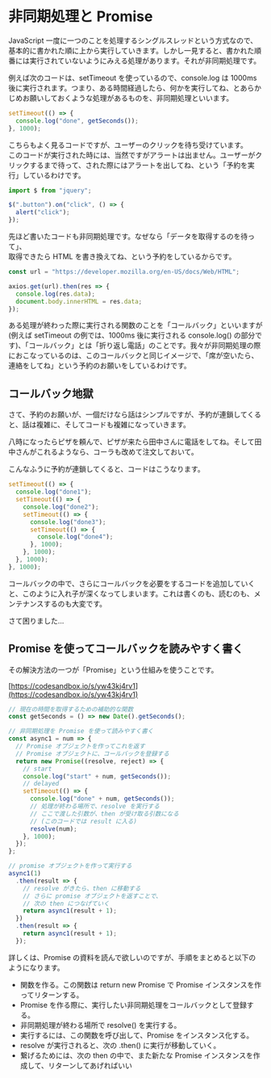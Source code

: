 # 非同期処理と Promise

JavaScript 一度に一つのことを処理するシングルスレッドという方式なので、基本的に書かれた順に上から実行していきます。しかし一見すると、書かれた順番には実行されていないようにみえる処理があります。それが非同期処理です。

例えば次のコードは、setTimeout を使っているので、console.log は 1000ms 後に実行されます。つまり、ある時間経過したら、何かを実行してね、とあらかじめお願いしておくような処理があるものを、非同期処理といいます。

```js
setTimeout(() => {
  console.log("done", getSeconds());
}, 1000);
```

こちらもよく見るコードですが、ユーザーのクリックを待ち受けています。  
このコードが実行された時には、当然ですがアラートは出ません。ユーザーがクリックするまで待って、された際にはアラートを出してね、という「予約を実行」しているわけです。

```js
import $ from "jquery";

$(".button").on("click", () => {
  alert("click");
});
```

先ほど書いたコードも非同期処理です。なぜなら「データを取得するのを待って」、  
取得できたら HTML を書き換えてね、という予約をしているからです。

```js
const url = "https://developer.mozilla.org/en-US/docs/Web/HTML";

axios.get(url).then(res => {
  console.log(res.data);
  document.body.innerHTML = res.data;
});
```

ある処理が終わった際に実行される関数のことを「コールバック」といいますが\(例えば setTimeout の例では、1000ms 後に実行される console.log\(\) の部分です\)、「コールバック」とは「折り返し電話」のことです。我々が非同期処理の際におこなっているのは、このコールバックと同じイメージで、「席が空いたら、連絡をしてね」という予約のお願いをしているわけです。

## コールバック地獄

さて、予約のお願いが、一個だけなら話はシンプルですが、予約が連鎖してくると、話は複雑に、そしてコードも複雑になっていきます。

八時になったらピザを頼んで、ピザが来たら田中さんに電話をしてね。そして田中さんがこれるようなら、コーラも改めて注文しておいて。

こんなふうに予約が連鎖してくると、コードはこうなります。

```js
setTimeout(() => {
  console.log("done1");
  setTimeout(() => {
    console.log("done2");
    setTimeout(() => {
      console.log("done3");
      setTimeout(() => {
        console.log("done4");
      }, 1000);
    }, 1000);
  }, 1000);
}, 1000);
```

コールバックの中で、さらにコールバックを必要をするコードを追加していくと、このように入れ子が深くなってしまいます。これは書くのも、読むのも、メンテナンスするのも大変です。

さて困りました…

## Promise を使ってコールバックを読みやすく書く

その解決方法の一つが「Promise」という仕組みを使うことです。

[https://codesandbox.io/s/yw43kj4rv1](https://codesandbox.io/s/yw43kj4rv1)

```js
// 現在の時間を取得するための補助的な関数
const getSeconds = () => new Date().getSeconds();

// 非同期処理を Promise を使って読みやすく書く
const async1 = num => {
  // Promise オブジェクトを作ってこれを返す
  // Promise オブジェクトに、コールバックを登録する
  return new Promise((resolve, reject) => {
    // start
    console.log("start" + num, getSeconds());
    // delayed
    setTimeout(() => {
      console.log("done" + num, getSeconds());
      // 処理が終わる場所で、resolve を実行する
      // ここで渡した引数が、then が受け取る引数になる
      // (このコードでは result に入る)
      resolve(num);
    }, 1000);
  });
};

// promise オブジェクトを作って実行する
async1(1)
  .then(result => {
    // resolve がきたら、then に移動する
    // さらに promise オブジェクトを返すことで、
    // 次の then につなげていく
    return async1(result + 1);
  })
  .then(result => {
    return async1(result + 1);
  });
```

詳しくは、Promise の資料を読んで欲しいのですが、手順をまとめると以下のようになります。

* 関数を作る。この関数は return new Promise で Promise インスタンスを作ってリターンする。
* Promise を作る際に、実行したい非同期処理をコールバックとして登録する。
* 非同期処理が終わる場所で resolve\(\) を実行する。
* 実行するには、この関数を呼び出して、Promise をインスタンス化する。
* resolve が実行されると、次の .then\(\) に実行が移動していく。
* 繋げるためには、次の then の中で、また新たな Promise インスタンスを作成して、リターンしてあげればいい



